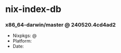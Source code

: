 # nix-index-db
### x86_64-darwin/master @ 240520.4cd4ad2
- Nixpkgs: @[](https://github.com/NixOS/nixpkgs/commit/4cd4ad242e70fa4475a9c10eeed87cbada8639dc)
- Platform: 
- Date: 
